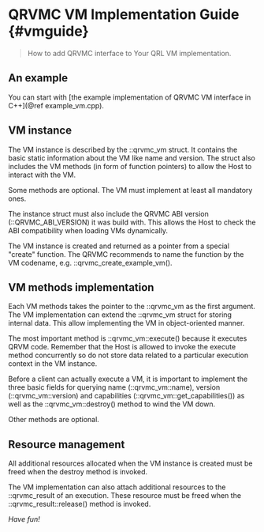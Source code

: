 # QRVMC VM Implementation Guide {#vmguide}

> How to add QRVMC interface to Your QRL VM implementation.

## An example

You can start with [the example implementation of QRVMC VM interface in C++](@ref example_vm.cpp).

## VM instance

The VM instance is described by the ::qrvmc_vm struct. It contains the
basic static information about the VM like name and version. The struct also
includes the VM methods (in form of function pointers) to allow the Host
to interact with the VM.

Some methods are optional. The VM must implement at least all mandatory ones.

The instance struct must also include the QRVMC ABI version (::QRVMC_ABI_VERSION)
it was build with. This allows the Host to check the ABI compatibility when
loading VMs dynamically.

The VM instance is created and returned as a pointer from a special "create"
function. The QRVMC recommends to name the function by the VM codename,
e.g. ::qrvmc_create_example_vm().

## VM methods implementation

Each VM methods takes the pointer to the ::qrvmc_vm as the first argument.
The VM implementation can extend the ::qrvmc_vm struct for storing internal
data. This allow implementing the VM in object-oriented manner.

The most important method is ::qrvmc_vm::execute() because it executes QRVM code.
Remember that the Host is allowed to invoke the execute method concurrently
so do not store data related to a particular execution context in the VM instance.

Before a client can actually execute a VM, it is important to implement the three
basic fields for querying name (::qrvmc_vm::name), version (::qrvmc_vm::version)
and capabilities (::qrvmc_vm::get_capabilities()) as well as the ::qrvmc_vm::destroy()
method to wind the VM down.

Other methods are optional.

## Resource management

All additional resources allocated when the VM instance is created must be
freed when the destroy method is invoked.

The VM implementation can also attach additional resources to the ::qrvmc_result
of an execution. These resource must be freed when the ::qrvmc_result::release()
method is invoked.


*Have fun!*
